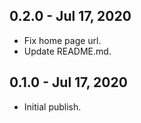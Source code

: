 ## 0.2.0 - Jul 17, 2020

*   Fix home page url.
*   Update README.md.

## 0.1.0 - Jul 17, 2020

*   Initial publish.